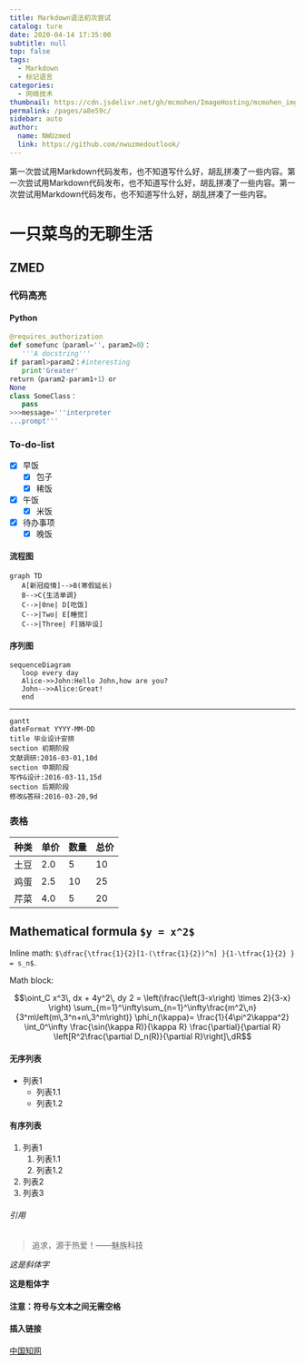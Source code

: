 ```yaml
---
title: Markdown语法初次尝试
catalog: ture
date: 2020-04-14 17:35:00
subtitle: null
top: false
tags: 
  - Markdown
  - 标记语言
categories: 
  - 网络技术
thumbnail: https://cdn.jsdelivr.net/gh/mcmohen/ImageHosting/mcmohen_imgmcmohen_imgteacher.jpg
permalink: /pages/a8e59c/
sidebar: auto
author: 
  name: NWUzmed
  link: https://github.com/nwuzmedoutlook/
---
```

第一次尝试用Markdown代码发布，也不知道写什么好，胡乱拼凑了一些内容。第一次尝试用Markdown代码发布，也不知道写什么好，胡乱拼凑了一些内容。第一次尝试用Markdown代码发布，也不知道写什么好，胡乱拼凑了一些内容。

<!-- more -->

# 一只菜鸟的无聊生活
## ZMED
### 代码高亮
#### Python
```python
@requires_authorization 
def somefunc（paraml=''，param2=0）：
   '''A docstring'''
if paraml>param2：#interesting
   print'Greater'
return（param2-param1+1）or 
None 
class SomeClass：
   pass
>>>message='''interpreter
...prompt'''
```
### To-do-list
- [x] 早饭
  - [x] 包子
  - [x] 稀饭
- [x] 午饭
  - [x] 米饭
- [x] 待办事项
  - [x] 晚饭
#### 流程图
```
graph TD
   A[新冠疫情]-->B(寒假延长)
   B-->C{生活单调}
   C-->|0ne| D[吃饭]
   C-->|Two| E[睡觉]
   C-->|Three| F[搞毕设]
```
#### 序列图
```
sequenceDiagram 
   loop every day 
   Alice->>John:Hello John,how are you?
   John-->>Alice:Great!
   end
```
---
```
gantt 
dateFormat YYYY-MM-DD
title 毕业设计安排
section 初期阶段
文献调研:2016-03-01,10d
section 中期阶段
写作&设计:2016-03-11,15d
section 后期阶段
修改&答辩:2016-03-20,9d
```

### 表格
|种类|单价|数量|总价|
|----|----|----|----|
|土豆|2.0 |5   |10  |
|鸡蛋|2.5 |10  |25  |
|芹菜|4.0 |5   |20  |


## Mathematical formula `$y = x^2$`

Inline math: `$\dfrac{\tfrac{1}{2}[1-(\tfrac{1}{2})^n] }{1-\tfrac{1}{2} } = s_n$`.

Math block:

```math
\oint_C x^3\, dx + 4y^2\, dy

2 = \left(\frac{\left(3-x\right) \times 2}{3-x}
\right)

\sum_{m=1}^\infty\sum_{n=1}^\infty\frac{m^2\,n}
{3^m\left(m\,3^n+n\,3^m\right)}

\phi_n(\kappa)=
 \frac{1}{4\pi^2\kappa^2} \int_0^\infty
 \frac{\sin(\kappa R)}{\kappa R}
 \frac{\partial}{\partial R}
 \left[R^2\frac{\partial D_n(R)}{\partial 
R}\right]\,dR
```
#### 无序列表
- 列表1
    - 列表1.1
    - 列表1.2

#### 有序列表
1. 列表1
    1. 列表1.1
    2. 列表1.2
2. 列表2
3. 列表3

###### 引用
> 追求，源于热爱！——魅族科技

*这是斜体字*

**这是粗体字**
#### 注意：符号与文本之间无需空格

#### 插入链接
[中国知网](https://www.cnki.net/)
